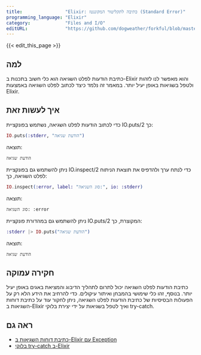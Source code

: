 ```yaml
---
title:                "Elixir: כתיבה לתקליטור המקוננטז (Standard Error)"
programming_language: "Elixir"
category:             "Files and I/O"
editURL:              "https://github.com/dogweather/forkful/blob/master/content/he/elixir/writing-to-standard-error.md"
---
```


{{< edit_this_page >}}

## למה

כתיבת הודעות לפלט השגיאה הוא כלי חשוב בתכנות ב-Elixir והוא מאפשר לנו לזהות ולטפל בשגיאות באופן יעיל יותר. במאמר זה נלמד כיצד לכתוב לפלט השגיאה באמצעות Elixir.

## איך לעשות זאת

כדי לכתוב הודעות לפלט השגיאה, נשתמש בפונקציית IO.puts/2 כך:

```Elixir
IO.puts(:stderr, "הודעת שגיאה")
```

תוצאה:

```
הודעת שגיאה
```

ניתן להשתמש גם בפונקציית IO.inspect/2 כדי לנתח ערך ולהדפיס את תוצאת הניתוח לפלט השגיאה, כך:

```Elixir
IO.inspect(:error, label: "סוג השגיאה:", io: :stderr)
```

תוצאה:

```
סוג השגיאה: :error
```

ניתן להשתמש גם במהדורת פונקציית IO.puts/2 המקוצרת, כך:

```Elixir
:stderr |> IO.puts("הודעת שגיאה")
```

תוצאה:

```
הודעת שגיאה
```

## חקירה עמוקה

כתיבת הודעות לפלט השגיאה יכול לתרום לתהליך הדיבוג והמציאת באגים באופן יעיל יותר. בנוסף, זהו כלי שימושי בהמבחן ואיתור עיקולים. כדי להרחיב את הידע הלא רק על הפעולות הבסיסיות של כתיבת הודעות לפלט השגיאה, ניתן לחקור עוד על כתיבת דוחות השגיאות ב-Elixir ואיך לטפל בשגיאות על ידי יצירת בלוקי try-catch.

## ראה גם

- [כתיבת דוחות השגיאות ב-Elixir עם Exception](https://elixir-lang.org/getting-started/exceptions.html)
- [בלוקי try-catch ב-Elixir](https://medium.com/@elvinyung/try-catch-in-elixir-fab7242e6512)